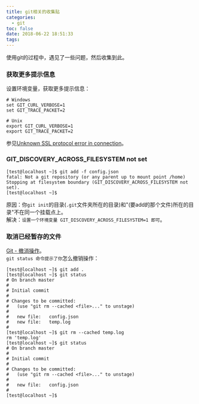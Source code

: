 ```yaml
---
title: git相关的收集贴
categories:
  - git
toc: false
date: 2018-06-22 18:51:33
tags:
---
```

使用git的过程中，遇见了一些问题，然后收集到此。
<!-- more -->


### 获取更多提示信息  

设置环境变量，获取更多提示信息：
```
# Windows
set GIT_CURL_VERBOSE=1
set GIT_TRACE_PACKET=2

# Unix
export GIT_CURL_VERBOSE=1
export GIT_TRACE_PACKET=2
```
参见[Unknown SSL protocol error in connection](https://stackoverflow.com/questions/20491027/unknown-ssl-protocol-error-in-connection)。

### GIT_DISCOVERY_ACROSS_FILESYSTEM not set
```
[test@localhost ~]$ git add -f config.json
fatal: Not a git repository (or any parent up to mount point /home)
Stopping at filesystem boundary (GIT_DISCOVERY_ACROSS_FILESYSTEM not set).
[test@localhost ~]$
```
原因：你`git init`的目录(`.git`文件夹所在的目录)和"(要add的那个文件)所在的目录"不在同一个挂载点上。  
解决：`设置一个环境变量 GIT_DISCOVERY_ACROSS_FILESYSTEM=1 即可`。  

### 取消已经暂存的文件
[Git - 撤消操作](https://git-scm.com/book/zh/v2/Git-基础-撤消操作)。  
`git status 命令提示了你`怎么撤销操作：
```
[test@localhost ~]$ git add .
[test@localhost ~]$ git status
# On branch master
#
# Initial commit
#
# Changes to be committed:
#   (use "git rm --cached <file>..." to unstage)
#
#	new file:   config.json
#	new file:   temp.log
#
[test@localhost ~]$ git rm --cached temp.log
rm 'temp.log'
[test@localhost ~]$ git status
# On branch master
#
# Initial commit
#
# Changes to be committed:
#   (use "git rm --cached <file>..." to unstage)
#
#	new file:   config.json
#
[test@localhost ~]$
```
